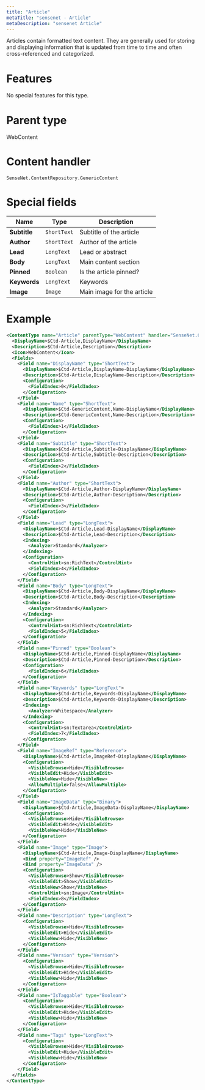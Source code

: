 ```yaml
---
title: "Article"
metaTitle: "sensenet - Article"
metaDescription: "sensenet Article"
---
```


Articles contain formatted text content. They are generally used for storing and displaying information that is updated from time to time and often cross-referenced and categorized.

# Features

No special features for this type. 

# Parent type

WebContent

# Content handler

`SenseNet.ContentRepository.GenericContent`

# Special fields

| Name         | Type        | Description                |
| ------------ | ----------- | -------------------------- |
| **Subtitle** | `ShortText` | Subtitle of the article    |
| **Author**   | `ShortText` | Author of the article      |
| **Lead**     | `LongText`  | Lead or abstract           |
| **Body**     | `LongText`  | Main content section       |
| **Pinned**   | `Boolean`   | Is the article pinned?     |
| **Keywords** | `LongText`  | Keywords                   |
| **Image**    | `Image`     | Main image for the article |

# Example

```xml
<ContentType name="Article" parentType="WebContent" handler="SenseNet.ContentRepository.GenericContent" xmlns="http://schemas.sensenet.com/SenseNet/ContentRepository/ContentTypeDefinition">
  <DisplayName>$Ctd-Article,DisplayName</DisplayName>
  <Description>$Ctd-Article,Description</Description>
  <Icon>WebContent</Icon>
  <Fields>
    <Field name="DisplayName" type="ShortText">
      <DisplayName>$Ctd-Article,DisplayName-DisplayName</DisplayName>
      <Description>$Ctd-Article,DisplayName-Description</Description>
      <Configuration>
        <FieldIndex>0</FieldIndex>
      </Configuration>
    </Field>
    <Field name="Name" type="ShortText">
      <DisplayName>$Ctd-GenericContent,Name-DisplayName</DisplayName>
      <Description>$Ctd-GenericContent,Name-Description</Description>
      <Configuration>
        <FieldIndex>1</FieldIndex>
      </Configuration>
    </Field>
    <Field name="Subtitle" type="ShortText">
      <DisplayName>$Ctd-Article,Subtitle-DisplayName</DisplayName>
      <Description>$Ctd-Article,Subtitle-Description</Description>
      <Configuration>
        <FieldIndex>2</FieldIndex>
      </Configuration>
    </Field>
    <Field name="Author" type="ShortText">
      <DisplayName>$Ctd-Article,Author-DisplayName</DisplayName>
      <Description>$Ctd-Article,Author-Description</Description>
      <Configuration>
        <FieldIndex>3</FieldIndex>
      </Configuration>
    </Field>
    <Field name="Lead" type="LongText">
      <DisplayName>$Ctd-Article,Lead-DisplayName</DisplayName>
      <Description>$Ctd-Article,Lead-Description</Description>
      <Indexing>
        <Analyzer>Standard</Analyzer>
      </Indexing>
      <Configuration>
        <ControlHint>sn:RichText</ControlHint>
        <FieldIndex>4</FieldIndex>
      </Configuration>
    </Field>
    <Field name="Body" type="LongText">
      <DisplayName>$Ctd-Article,Body-DisplayName</DisplayName>
      <Description>$Ctd-Article,Body-Description</Description>
      <Indexing>
        <Analyzer>Standard</Analyzer>
      </Indexing>
      <Configuration>
        <ControlHint>sn:RichText</ControlHint>
        <FieldIndex>5</FieldIndex>
      </Configuration>
    </Field>
    <Field name="Pinned" type="Boolean">
      <DisplayName>$Ctd-Article,Pinned-DisplayName</DisplayName>
      <Description>$Ctd-Article,Pinned-Description</Description>
      <Configuration>
        <FieldIndex>6</FieldIndex>
      </Configuration>
    </Field>
    <Field name="Keywords" type="LongText">
      <DisplayName>$Ctd-Article,Keywords-DisplayName</DisplayName>
      <Description>$Ctd-Article,Keywords-DisplayName</Description>
      <Indexing>
        <Analyzer>Whitespace</Analyzer>
      </Indexing>
      <Configuration>
        <ControlHint>sn:Textarea</ControlHint>
        <FieldIndex>7</FieldIndex>
      </Configuration>
    </Field>
    <Field name="ImageRef" type="Reference">
      <DisplayName>$Ctd-Article,ImageRef-DisplayName</DisplayName>
      <Configuration>
        <VisibleBrowse>Hide</VisibleBrowse>
        <VisibleEdit>Hide</VisibleEdit>
        <VisibleNew>Hide</VisibleNew>
        <AllowMultiple>false</AllowMultiple>
      </Configuration>
    </Field>
    <Field name="ImageData" type="Binary">
      <DisplayName>$Ctd-Article,ImageData-DisplayName</DisplayName>
      <Configuration>
        <VisibleBrowse>Hide</VisibleBrowse>
        <VisibleEdit>Hide</VisibleEdit>
        <VisibleNew>Hide</VisibleNew>
      </Configuration>
    </Field>
    <Field name="Image" type="Image">
      <DisplayName>$Ctd-Article,Image-DisplayName</DisplayName>
      <Bind property="ImageRef" />
      <Bind property="ImageData" />
      <Configuration>
        <VisibleBrowse>Show</VisibleBrowse>
        <VisibleEdit>Show</VisibleEdit>
        <VisibleNew>Show</VisibleNew>
        <ControlHint>sn:Image</ControlHint>
        <FieldIndex>8</FieldIndex>
      </Configuration>
    </Field>
    <Field name="Description" type="LongText">
      <Configuration>
        <VisibleBrowse>Hide</VisibleBrowse>
        <VisibleEdit>Hide</VisibleEdit>
        <VisibleNew>Hide</VisibleNew>
      </Configuration>
    </Field>
    <Field name="Version" type="Version">
      <Configuration>
        <VisibleBrowse>Hide</VisibleBrowse>
        <VisibleEdit>Hide</VisibleEdit>
        <VisibleNew>Hide</VisibleNew>
      </Configuration>
    </Field>
    <Field name="IsTaggable" type="Boolean">
      <Configuration>
        <VisibleBrowse>Hide</VisibleBrowse>
        <VisibleEdit>Hide</VisibleEdit>
        <VisibleNew>Hide</VisibleNew>
      </Configuration>
    </Field>
    <Field name="Tags" type="LongText">
      <Configuration>
        <VisibleBrowse>Hide</VisibleBrowse>
        <VisibleEdit>Hide</VisibleEdit>
        <VisibleNew>Hide</VisibleNew>
      </Configuration>
    </Field>
  </Fields>
</ContentType>
```
